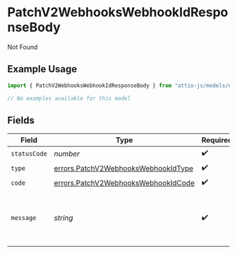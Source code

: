 # PatchV2WebhooksWebhookIdResponseBody

Not Found

## Example Usage

```typescript
import { PatchV2WebhooksWebhookIdResponseBody } from "attio-js/models/errors";

// No examples available for this model
```

## Fields

| Field                                                                                      | Type                                                                                       | Required                                                                                   | Description                                                                                | Example                                                                                    |
| ------------------------------------------------------------------------------------------ | ------------------------------------------------------------------------------------------ | ------------------------------------------------------------------------------------------ | ------------------------------------------------------------------------------------------ | ------------------------------------------------------------------------------------------ |
| `statusCode`                                                                               | *number*                                                                                   | :heavy_check_mark:                                                                         | N/A                                                                                        |                                                                                            |
| `type`                                                                                     | [errors.PatchV2WebhooksWebhookIdType](../../models/errors/patchv2webhookswebhookidtype.md) | :heavy_check_mark:                                                                         | N/A                                                                                        |                                                                                            |
| `code`                                                                                     | [errors.PatchV2WebhooksWebhookIdCode](../../models/errors/patchv2webhookswebhookidcode.md) | :heavy_check_mark:                                                                         | N/A                                                                                        |                                                                                            |
| `message`                                                                                  | *string*                                                                                   | :heavy_check_mark:                                                                         | N/A                                                                                        | Webhook with ID "23e42eaf-323a-41da-b5bb-fd67eebda553" was not found.                      |